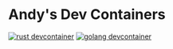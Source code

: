 # Andy's Dev Containers
[![rust devcontainer](https://github.com/aaweaver-actuary/devcontainers/actions/workflows/build-and-slim-rust-env.yaml/badge.svg?branch=main)](https://github.com/aaweaver-actuary/devcontainers/actions/workflows/build-and-slim-rust-env.yaml) [![golang devcontainer](https://github.com/aaweaver-actuary/devcontainers/actions/workflows/build-go-env.yaml/badge.svg?branch=main)](https://github.com/aaweaver-actuary/devcontainers/actions/workflows/build-go-env.yaml)
